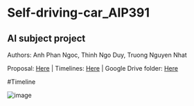 # Self-driving-car_AIP391
## AI subject project

Authors: Anh Phan Ngoc, Thinh Ngo Duy, Truong Nguyen Nhat


Proposal: [Here](https://docs.google.com/document/d/1pJ-1mpVCfOzMSC11danirGs2GOsCmb-buNbJHjdytLo/edit?usp=sharing) | Timelines: [Here](https://docs.google.com/spreadsheets/d/1tI2cD12YLB2aPiFoT3_adGZfaXKjOTtR2en1cJyj28g/edit?usp=sharing) | 
Google Drive folder: [Here](https://drive.google.com/drive/folders/14z2X1SkVipk8dSuBQIf7gDxpjtQ_vyRX?usp=sharing)


#Timeline

![image](https://user-images.githubusercontent.com/105489258/169793574-2324b618-0e06-4782-bb65-7392558cce07.png)


